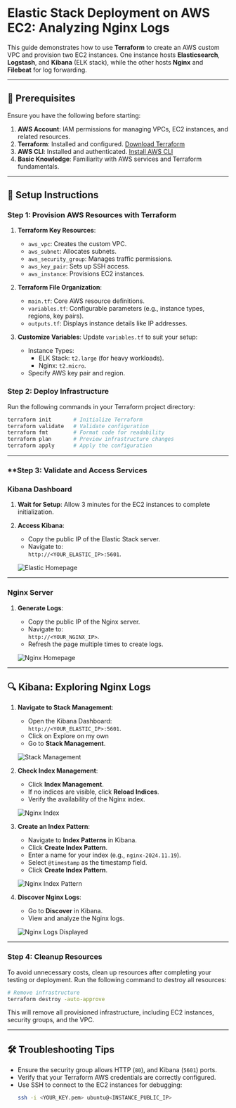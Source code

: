 # **Elastic Stack Deployment on AWS EC2: Analyzing Nginx Logs**

This guide demonstrates how to use **Terraform** to create an AWS custom VPC and provision two EC2 instances. One instance hosts **Elasticsearch**, **Logstash**, and **Kibana** (ELK stack), while the other hosts **Nginx** and **Filebeat** for log forwarding.

---

## **🔧 Prerequisites**

Ensure you have the following before starting:

1. **AWS Account**: IAM permissions for managing VPCs, EC2 instances, and related resources.
2. **Terraform**: Installed and configured. [Download Terraform](https://www.terraform.io/downloads.html)
3. **AWS CLI**: Installed and authenticated. [Install AWS CLI](https://docs.aws.amazon.com/cli/latest/userguide/getting-started-install.html)
4. **Basic Knowledge**: Familiarity with AWS services and Terraform fundamentals.

---

## **🚀 Setup Instructions**

### **Step 1: Provision AWS Resources with Terraform**

1. **Terraform Key Resources**:
   - `aws_vpc`: Creates the custom VPC.
   - `aws_subnet`: Allocates subnets.
   - `aws_security_group`: Manages traffic permissions.
   - `aws_key_pair`: Sets up SSH access.
   - `aws_instance`: Provisions EC2 instances.

2. **Terraform File Organization**:
   - `main.tf`: Core AWS resource definitions.
   - `variables.tf`: Configurable parameters (e.g., instance types, regions, key pairs).
   - `outputs.tf`: Displays instance details like IP addresses.

3. **Customize Variables**:
   Update `variables.tf` to suit your setup:
   - Instance Types:
     - ELK Stack: `t2.large` (for heavy workloads).
     - Nginx: `t2.micro`.
   - Specify AWS key pair and region.

### **Step 2: Deploy Infrastructure**

Run the following commands in your Terraform project directory:

```bash
terraform init       # Initialize Terraform
terraform validate   # Validate configuration
terraform fmt        # Format code for readability
terraform plan       # Preview infrastructure changes
terraform apply      # Apply the configuration
```

---

### **Step 3: Validate and Access Services

### **Kibana Dashboard**

1. **Wait for Setup**:
   Allow 3 minutes for the EC2 instances to complete initialization.

2. **Access Kibana**:
   - Copy the public IP of the Elastic Stack server.
   - Navigate to:  
     `http://<YOUR_ELASTIC_IP>:5601`.

   ![Elastic Homepage](imgs/1.elastic_homepage.png)

---

### **Nginx Server**

1. **Generate Logs**:
   - Copy the public IP of the Nginx server.
   - Navigate to:  
     `http://<YOUR_NGINX_IP>`.
   - Refresh the page multiple times to create logs.

   ![Nginx Homepage](imgs/2.nginx_homepage.png)

---

## **🔍 Kibana: Exploring Nginx Logs**

1. **Navigate to Stack Management**:
   - Open the Kibana Dashboard:  
     `http://<YOUR_ELASTIC_IP>:5601`.
   - Click on Explore on my own
   - Go to **Stack Management**.

   ![Stack Management](imgs/3.stack_mgt.png)

2. **Check Index Management**:
   - Click **Index Management**.
   - If no indices are visible, click **Reload Indices**.
   - Verify the availability of the Nginx index.

   ![Nginx Index](imgs/4.nginx_index.png)

3. **Create an Index Pattern**:
   - Navigate to **Index Patterns** in Kibana.
   - Click **Create Index Pattern**.
   - Enter a name for your index (e.g., `nginx-2024.11.19`).
   - Select `@timestamp` as the timestamp field.
   - Click **Create Index Pattern**.

   ![Nginx Index Pattern](imgs/5.nginx_index_pattern.png)

4. **Discover Nginx Logs**:
   - Go to **Discover** in Kibana.
   - View and analyze the Nginx logs.

   ![Nginx Logs Displayed](imgs/6.nginx_logs_displayed.png)

---

### **Step 4: Cleanup Resources**

To avoid unnecessary costs, clean up resources after completing your testing or deployment. Run the following command to destroy all resources:
```bash
# Remove infrastructure
terraform destroy -auto-approve
```
This will remove all provisioned infrastructure, including EC2 instances, security groups, and the VPC.

---

## **🛠 Troubleshooting Tips**

- Ensure the security group allows HTTP (`80`), and Kibana (`5601`) ports.
- Verify that your Terraform AWS credentials are correctly configured.
- Use SSH to connect to the EC2 instances for debugging:
  ```bash
  ssh -i <YOUR_KEY.pem> ubuntu@<INSTANCE_PUBLIC_IP>
  ```
